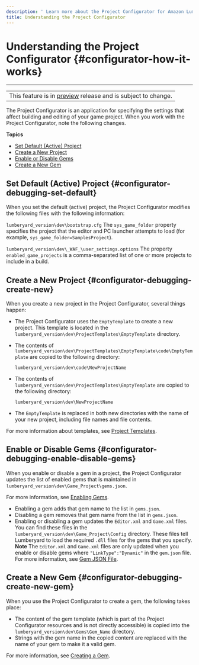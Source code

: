 ```yaml
---
description: ' Learn more about the Project Configurator for Amazon Lumberyard. '
title: Understanding the Project Configurator
---
```

# Understanding the Project Configurator {#configurator-how-it-works}


****

|  |
| --- |
| This feature is in [preview](/docs/userguide/ly-glos-chap#preview) release and is subject to change\.  |

The Project Configurator is an application for specifying the settings that affect building and editing of your game project\. When you work with the Project Configurator, note the following changes\.

**Topics**
+ [Set Default \(Active\) Project](#configurator-debugging-set-default)
+ [Create a New Project](#configurator-debugging-create-new)
+ [Enable or Disable Gems](#configurator-debugging-enable-disable-gems)
+ [Create a New Gem](#configurator-debugging-create-new-gem)

## Set Default \(Active\) Project {#configurator-debugging-set-default}

When you set the default \(active\) project, the Project Configurator modifies the following files with the following information:

`lumberyard_version\dev\bootstrap.cfg`
The `sys_game_folder` property specifies the project that the editor and PC launcher attempts to load \(for example, `sys_game_folder=SamplesProject`\)\.

`lumberyard_version\dev\_WAF_\user_settings.options`
The property `enabled_game_projects` is a comma\-separated list of one or more projects to include in a build\.

## Create a New Project {#configurator-debugging-create-new}

When you create a new project in the Project Configurator, several things happen:
+ The Project Configurator uses the `EmptyTemplate` to create a new project\. This template is located in the `lumberyard_version\dev\ProjectTemplates\EmptyTemplate` directory\.
+ The contents of `lumberyard_version\dev\ProjectTemplates\EmptyTemplate\code\EmptyTemplate` are copied to the following directory:

  `lumberyard_version\dev\code\NewProjectName`
+ The contents of `lumberyard_version\dev\ProjectTemplates\EmptyTemplate` are copied to the following directory:

  `lumberyard_version\dev\NewProjectName`
+ The `EmptyTemplate` is replaced in both new directories with the name of your new project, including file names and file contents\.

For more information about templates, see [Project Templates](/docs/userguide/configurator/projects#project-configurator-templates)\.

## Enable or Disable Gems {#configurator-debugging-enable-disable-gems}

When you enable or disable a gem in a project, the Project Configurator updates the list of enabled gems that is maintained in `lumberyard_version\dev\Game_Project\gems.json`\.

For more information, see [Enabling Gems](/docs/userguide/gems/using-project-configurator.md)\.
+ Enabling a gem adds that gem name to the list in `gems.json`\.
+ Disabling a gem removes that gem name from the list in `gems.json`\.
+ Enabling or disabling a gem updates the `Editor.xml` and `Game.xml` files\. You can find these files in the `lumberyard_version\dev\Game_Project\Config` directory\. These files tell Lumberyard to load the required `.dll` files for the gems that you specify\.
**Note**
The `Editor.xml` and `Game.xml` files are only updated when you enable or disable gems where `"LinkType":"Dynamic"` in the `gem.json` file\. For more information, see [Gem JSON File](/docs/userguide/gems/structure#gem-json-file)\.

## Create a New Gem {#configurator-debugging-create-new-gem}

When you use the Project Configurator to create a gem, the following takes place:
+ The content of the gem template \(which is part of the Project Configurator resources and is not directly accessible\) is copied into the `lumberyard_version\dev\Gems\Gem_Name` directory\.
+ Strings with the gem name in the copied content are replaced with the name of your gem to make it a valid gem\.

For more information, see [Creating a Gem](/docs/userguide/gems/builtin/s-creating.md)\.